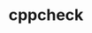 ---
title: "cppcheck"
layout: cache
categories: [package, develop]
meta: {"versions": ["2.9"], "compilers": ["gcc@=10.2.1", "gcc@=7.5.0"], "oss": ["centos7", "ubuntu18.04"], "platforms": ["linux"], "targets": ["x86_64_v3"], "stacks": ["developer-tools", "developer-tools-manylinux2014", "root"], "num_specs": 12, "num_specs_by_stack": {"root": 12, "developer-tools-manylinux2014": 4, "developer-tools": 4}}
spec_details: [{"hash": "fkk7tbcaac5yfxnmqb5wse2q67u372ww", "compiler": "gcc@=10.2.1", "versions": ["2.9"], "os": "centos7", "platform": "linux", "target": "x86_64_v3", "variants": ["build_system=cmake", "build_type=Release", "generator=make", "~htmlreport", "~ipo", "~rules"], "stacks": ["root", "developer-tools-manylinux2014"], "size": "-", "tarball": "https://binaries.spack.io/develop/build_cache/linux-centos7-x86_64_v3/gcc-10.2.1/cppcheck-2.9/linux-centos7-x86_64_v3-gcc-10.2.1-cppcheck-2.9-fkk7tbcaac5yfxnmqb5wse2q67u372ww.spack"}, {"hash": "atzps4sc5u7uvsqw7gmdd2xo2cops4cx", "compiler": "gcc@=10.2.1", "versions": ["2.9"], "os": "centos7", "platform": "linux", "target": "x86_64_v3", "variants": ["build_system=cmake", "build_type=Release", "generator=make", "~htmlreport", "~ipo", "~rules"], "stacks": ["root", "developer-tools-manylinux2014"], "size": "-", "tarball": "https://binaries.spack.io/develop/build_cache/linux-centos7-x86_64_v3/gcc-10.2.1/cppcheck-2.9/linux-centos7-x86_64_v3-gcc-10.2.1-cppcheck-2.9-atzps4sc5u7uvsqw7gmdd2xo2cops4cx.spack"}, {"hash": "byerwhb652lqoqcc7g3zxj5x462rryzx", "compiler": "gcc@=10.2.1", "versions": ["2.9"], "os": "centos7", "platform": "linux", "target": "x86_64_v3", "variants": ["build_system=cmake", "build_type=Release", "generator=make", "~htmlreport", "~ipo", "~rules"], "stacks": ["root", "developer-tools-manylinux2014"], "size": "-", "tarball": "https://binaries.spack.io/develop/build_cache/linux-centos7-x86_64_v3/gcc-10.2.1/cppcheck-2.9/linux-centos7-x86_64_v3-gcc-10.2.1-cppcheck-2.9-byerwhb652lqoqcc7g3zxj5x462rryzx.spack"}, {"hash": "tfg6lzbmcfpxvdiixrbfi7mbl4nhpxin", "compiler": "gcc@=10.2.1", "versions": ["2.9"], "os": "centos7", "platform": "linux", "target": "x86_64_v3", "variants": ["build_system=cmake", "build_type=Release", "generator=make", "~htmlreport", "~ipo", "~rules"], "stacks": ["root"], "size": "-", "tarball": "https://binaries.spack.io/develop/build_cache/linux-centos7-x86_64_v3/gcc-10.2.1/cppcheck-2.9/linux-centos7-x86_64_v3-gcc-10.2.1-cppcheck-2.9-tfg6lzbmcfpxvdiixrbfi7mbl4nhpxin.spack"}, {"hash": "olin2bdsqktqqwbklhahke3wghq6jvjq", "compiler": "gcc@=10.2.1", "versions": ["2.9"], "os": "centos7", "platform": "linux", "target": "x86_64_v3", "variants": ["build_system=cmake", "build_type=Release", "generator=make", "~htmlreport", "~ipo", "~rules"], "stacks": ["root", "developer-tools-manylinux2014"], "size": "-", "tarball": "https://binaries.spack.io/develop/build_cache/linux-centos7-x86_64_v3/gcc-10.2.1/cppcheck-2.9/linux-centos7-x86_64_v3-gcc-10.2.1-cppcheck-2.9-olin2bdsqktqqwbklhahke3wghq6jvjq.spack"}, {"hash": "xosqmpy6l4xz5g3fy4ykdwsldzafywqx", "compiler": "gcc@=10.2.1", "versions": ["2.9"], "os": "centos7", "platform": "linux", "target": "x86_64_v3", "variants": ["build_system=cmake", "build_type=Release", "generator=make", "~htmlreport", "~ipo", "~rules"], "stacks": ["root"], "size": "-", "tarball": "https://binaries.spack.io/develop/build_cache/linux-centos7-x86_64_v3/gcc-10.2.1/cppcheck-2.9/linux-centos7-x86_64_v3-gcc-10.2.1-cppcheck-2.9-xosqmpy6l4xz5g3fy4ykdwsldzafywqx.spack"}, {"hash": "7pcx6hjbl7boe4zvjqbezq46cjclo57l", "compiler": "gcc@=7.5.0", "versions": ["2.9"], "os": "ubuntu18.04", "platform": "linux", "target": "x86_64_v3", "variants": ["build_system=cmake", "build_type=Release", "generator=make", "~htmlreport", "~ipo", "~rules"], "stacks": ["root", "developer-tools"], "size": "-", "tarball": "https://binaries.spack.io/develop/build_cache/linux-ubuntu18.04-x86_64_v3/gcc-7.5.0/cppcheck-2.9/linux-ubuntu18.04-x86_64_v3-gcc-7.5.0-cppcheck-2.9-7pcx6hjbl7boe4zvjqbezq46cjclo57l.spack"}, {"hash": "irdnoy3s2aba6vjjlbtx4uwpxvi3jdpu", "compiler": "gcc@=7.5.0", "versions": ["2.9"], "os": "ubuntu18.04", "platform": "linux", "target": "x86_64_v3", "variants": ["build_system=cmake", "build_type=Release", "generator=make", "~htmlreport", "~ipo", "~rules"], "stacks": ["root"], "size": "-", "tarball": "https://binaries.spack.io/develop/build_cache/linux-ubuntu18.04-x86_64_v3/gcc-7.5.0/cppcheck-2.9/linux-ubuntu18.04-x86_64_v3-gcc-7.5.0-cppcheck-2.9-irdnoy3s2aba6vjjlbtx4uwpxvi3jdpu.spack"}, {"hash": "scvyejaiquvfaxr53sswoxo2nt4eh4fp", "compiler": "gcc@=7.5.0", "versions": ["2.9"], "os": "ubuntu18.04", "platform": "linux", "target": "x86_64_v3", "variants": ["build_system=cmake", "build_type=Release", "generator=make", "~htmlreport", "~ipo", "~rules"], "stacks": ["root"], "size": "-", "tarball": "https://binaries.spack.io/develop/build_cache/linux-ubuntu18.04-x86_64_v3/gcc-7.5.0/cppcheck-2.9/linux-ubuntu18.04-x86_64_v3-gcc-7.5.0-cppcheck-2.9-scvyejaiquvfaxr53sswoxo2nt4eh4fp.spack"}, {"hash": "ylzeur2enoqjsixtg24xzsk5fp4r5ejx", "compiler": "gcc@=7.5.0", "versions": ["2.9"], "os": "ubuntu18.04", "platform": "linux", "target": "x86_64_v3", "variants": ["build_system=cmake", "build_type=Release", "generator=make", "~htmlreport", "~ipo", "~rules"], "stacks": ["root", "developer-tools"], "size": "-", "tarball": "https://binaries.spack.io/develop/build_cache/linux-ubuntu18.04-x86_64_v3/gcc-7.5.0/cppcheck-2.9/linux-ubuntu18.04-x86_64_v3-gcc-7.5.0-cppcheck-2.9-ylzeur2enoqjsixtg24xzsk5fp4r5ejx.spack"}, {"hash": "kmo5oecdxyso567eheomcyutwo4if6cd", "compiler": "gcc@=7.5.0", "versions": ["2.9"], "os": "ubuntu18.04", "platform": "linux", "target": "x86_64_v3", "variants": ["build_system=cmake", "build_type=Release", "generator=make", "~htmlreport", "~ipo", "~rules"], "stacks": ["root", "developer-tools"], "size": "-", "tarball": "https://binaries.spack.io/develop/build_cache/linux-ubuntu18.04-x86_64_v3/gcc-7.5.0/cppcheck-2.9/linux-ubuntu18.04-x86_64_v3-gcc-7.5.0-cppcheck-2.9-kmo5oecdxyso567eheomcyutwo4if6cd.spack"}, {"hash": "jojfdg7s5qokmgyppblsyyj7hxsoq7ki", "compiler": "gcc@=7.5.0", "versions": ["2.9"], "os": "ubuntu18.04", "platform": "linux", "target": "x86_64_v3", "variants": ["build_system=cmake", "build_type=Release", "generator=make", "~htmlreport", "~ipo", "~rules"], "stacks": ["root", "developer-tools"], "size": "-", "tarball": "https://binaries.spack.io/develop/build_cache/linux-ubuntu18.04-x86_64_v3/gcc-7.5.0/cppcheck-2.9/linux-ubuntu18.04-x86_64_v3-gcc-7.5.0-cppcheck-2.9-jojfdg7s5qokmgyppblsyyj7hxsoq7ki.spack"}]
---